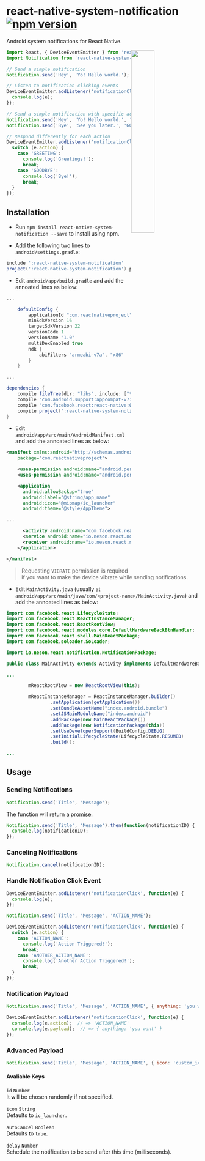 # react-native-system-notification [![npm version](https://img.shields.io/npm/v/react-native-system-notification.svg?style=flat-square)](https://www.npmjs.com/package/react-native-system-notification)

Android system notifications for React Native.

<img width="35%" align="right" hspace="1" vspace="1" src="http://i.imgur.com/cY2Z9GH.png"></img>


```js
import React, { DeviceEventEmitter } from 'react-native';
import Notification from 'react-native-system-notification';

// Send a simple notification
Notification.send('Hey', 'Yo! Hello world.');

// Listen to notification-clicking events
DeviceEventEmitter.addListener('notificationClick', function(e) {
  console.log(e);
});

// Send a simple notification with specific actions
Notification.send('Hey', 'Yo! Hello world.', 'GREETING');
Notification.send('Bye', 'See you later.', 'GOODBYE');

// Respond differently for each action
DeviceEventEmitter.addListener('notificationClick', function(e) {
  switch (e.action) {
    case 'GREETING':
      console.log('Greetings!');
      break;
    case 'GOODBYE':
      console.log('Bye!');
      break;
  }
});
```

## Installation

- Run `npm install react-native-system-notification --save` to install using npm.

- Add the following two lines to `android/settings.gradle`:

```gradle
include ':react-native-system-notification'
project(':react-native-system-notification').projectDir = new File(settingsDir, '../node_modules/react-native-system-notification/android')
```

- Edit `android/app/build.gradle` and add the annoated lines as below:

```gradle
...

    defaultConfig {
        applicationId "com.reactnativeproject"
        minSdkVersion 16
        targetSdkVersion 22
        versionCode 1
        versionName "1.0"
        multiDexEnabled true                              // <- Add this line
        ndk {
            abiFilters "armeabi-v7a", "x86"
        }
    }

...

dependencies {
    compile fileTree(dir: "libs", include: ["*.jar"])
    compile "com.android.support:appcompat-v7:23.0.1"
    compile "com.facebook.react:react-native:0.16.+"
    compile project(':react-native-system-notification')  // <- Add this line
}
```

- Edit `android/app/src/main/AndroidManifest.xml` and add the annoated lines as below:

```xml
<manifest xmlns:android="http://schemas.android.com/apk/res/android"
    package="com.reactnativeproject">

    <uses-permission android:name="android.permission.INTERNET" />
    <uses-permission android:name="android.permission.VIBRATE"/>                              <!-- <- Add this line -->

    <application
      android:allowBackup="true"
      android:label="@string/app_name"
      android:icon="@mipmap/ic_launcher"
      android:theme="@style/AppTheme">

...

      <activity android:name="com.facebook.react.devsupport.DevSettingsActivity" />
      <service android:name="io.neson.react.notification.NotificationEventHandlerService" />  <!-- <- Add this line -->
      <receiver android:name="io.neson.react.notification.NotificationPublisher" />           <!-- <- Add this line -->
    </application>

</manifest>
```

> Requesting `VIBRATE` permission is required if you want to make the device vibrate while sending notifications.

- Edit `MainActivity.java` (usually at `android/app/src/main/java/com/<project-name>/MainActivity.java`) and add the annoated lines as below:

```java
import com.facebook.react.LifecycleState;
import com.facebook.react.ReactInstanceManager;
import com.facebook.react.ReactRootView;
import com.facebook.react.modules.core.DefaultHardwareBackBtnHandler;
import com.facebook.react.shell.MainReactPackage;
import com.facebook.soloader.SoLoader;

import io.neson.react.notification.NotificationPackage;                // <- Add this line

public class MainActivity extends Activity implements DefaultHardwareBackBtnHandler {

...

        mReactRootView = new ReactRootView(this);

        mReactInstanceManager = ReactInstanceManager.builder()
                .setApplication(getApplication())
                .setBundleAssetName("index.android.bundle")
                .setJSMainModuleName("index.android")
                .addPackage(new MainReactPackage())
                .addPackage(new NotificationPackage(this))             // <- Add this line
                .setUseDeveloperSupport(BuildConfig.DEBUG)
                .setInitialLifecycleState(LifecycleState.RESUMED)
                .build();

...
```

## Usage

### Sending Notifications

```js
Notification.send('Title', 'Message');
```

The function will return a [promise](https://www.promisejs.org/).

```js
Notification.send('Title', 'Message').then(function(notificationID) {
  console.log(notificationID);
});
```

### Canceling Notifications

```js
Notification.cancel(notificationID);
```

### Handle Notification Click Event

```js
DeviceEventEmitter.addListener('notificationClick', function(e) {
  console.log(e);
});
```

```js
Notification.send('Title', 'Message', 'ACTION_NAME');
```

```js
DeviceEventEmitter.addListener('notificationClick', function(e) {
  switch (e.action) {
    case 'ACTION_NAME':
      console.log('Action Triggered!');
      break;
    case 'ANOTHER_ACTION_NAME':
      console.log('Another Action Triggered!');
      break;
  }
});
```

### Notification Payload

```js
Notification.send('Title', 'Message', 'ACTION_NAME', { anything: 'you want' });
```

```js
DeviceEventEmitter.addListener('notificationClick', function(e) {
  console.log(e.action);  // => 'ACTION_NAME'
  console.log(e.payload);  // => { anything: 'you want' }
});
```

### Advanced Payload

```js
Notification.send('Title', 'Message', 'ACTION_NAME', { icon: 'custom_icon' });
```

#### Avaliable Keys

`id` `Number`  
It will be chosen randomly if not specified.

`icon` `String`  
Defaults to `ic_launcher`.

`autoCancel` `Boolean`  
Defaults to `true`.

`delay` `Number`  
Schedule the notification to be send after this time (milliseconds).
